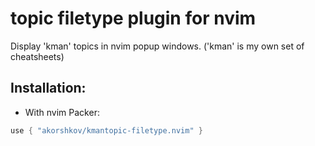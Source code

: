 # topic filetype plugin for nvim

Display 'kman' topics in nvim popup windows. ('kman' is my own set
of cheatsheets)

## Installation:

* With nvim Packer:

```lua
use { "akorshkov/kmantopic-filetype.nvim" }
```
